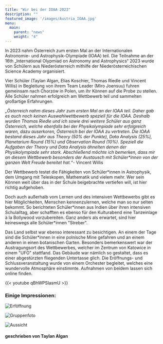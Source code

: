 ```yaml
---
title: "Wir bei der IOAA 2023"
description: ""
featured_image: '/images/Austria_IOAA.jpg'
menu:
  main:
    parent: "news"
    weight: "4"
---
```



In 2023 nahm Österreich zum ersten Mal an der Internationalen Astronomie- und Astrophysik-Olympiade (IOAA) teil. Die Teilnahme an der 16th „International Olypmiad on Astronomy and Astrophysics“ 2023 wurde von Schülern aus Niederösterreich mithilfe der Niederösterreichischen Science Academy organisiert.

Vier Schüler (Taylan Algan, Elias Koschier, Thomas Riedle und Vincent Willis) in Begleitung von ihrem Team Leader (Miro Joensuu) fuhren gemeinsam nach Chorzów in Polen, um ihr Können auf die Probe zu stellen. Alle Schüler nahmen erfolgreich am Wettbewerb teil und sammelten großartige Erfahrungen.

*„Österreich nahm dieses Jahr zum ersten Mal an der IOAA teil. Daher gab es auch noch keinen Auswahlwettbewerb speziell für die IOAA. Deshalb wurden Thomas Riedle und ich sowie drei weitere Schüler aus ganz Österreich, welche ebenfalls bei der Physikolympiade sehr erfolgreich waren, dazu auserkoren, Österreich bei der IOAA zu vertreten. Die IOAA bestand dieses Jahr aus Theory (50% der Punkte), Data Analysis (25%), Planetarium Round (15%) und Observation Round (10%). Speziell die Aufgaben der Theory und Data Analysis ähnelten denen der Physikolympiade sehr stark. Abschließend möchte ich bemerken, dass mir an diesem Wettbewerb besonders der Austausch mit Schüler\*innen von der ganzen Welt Freude bereitet hat.“*- Vincent Willis


Der Wettbewerb testet die Fähigkeiten von Schüler\*innen in Astrophysik, dem Umgang mit Teleskopen, Mathematik und vielem mehr. Wer sein Können weit über das in der Schule beigebrachte vertiefen will, ist hier richtig aufgehoben.

Doch auch außerhalb vom Lernen und des intensiven Wettbewerbs gibt es hier Möglichkeiten, Menschen kennenzulernen, welche man so nur selten bekommt. So berichteten Schüler\*innen aus Indien über ihren intensiven Schulalltag, aber schafften es ebenso für den Kulturabend eine Tanzeinlage à la Bollywood vorzubereiten. Ganz anders als erwartet, sind hier keineswegs alle Schüler\*innen "Streber".

Das Land selbst war ebenso interessant zu besichtigen. An einem der Tage sind die Schüler\*innen in eine polnische Mine gefahren und an einem anderen in einen botanischen Garten. Besonders bemerkenswert war der Austragungsort des Wettbewerbes, welcher im Zentrum von Katowice in einem "UFO" stattfand. Das Gebäude war nämlich so gestaltet, dass es einer abgestürzten fliegenden Untertasse glich. Die Eröffnungs- und Schlussveranstaltung wurde von einem Orchester begleitet, welches eine wundervolle Atmosphäre einstimmte. Aufnahmen von beidem lassen sich online finden.


{{< youtube qBhWPSIasmU >}}


### Einige Impressionen:

![Erföffnung](/images/Austria_in_full.jpg)

![Gruppenfoto](/images/Austria_picture.jpg)

![Aussicht](/images/Greetings-from-IOAA_2.jpg)

#### geschrieben von Taylan Algan




<!--## **English version:** We at the International Astronomy and Astrophysics Olympiad (IOAA)

This year, Austria participated for the first time in the International Astronomy and Astrophysics Olympiad (IOAA)! The participation in the 16th „International Olympiad on Astronomy and Astrophysics“ 2023 was organized by students from Lower Austria with the assistance of the Lower Austrian Science Academy.

Four students (Taylan Algan, Elias Koschier, Thomas Riedle, and Vincent Willis) accompanied by their team leader (Miro Joensuu) traveled to Chorzów, Poland, to test their skills. Unfortunately, the students did not win any prizes this year. Nevertheless, the trip was worthwhile as they gained valuable experiences and learned a lot.

Here are some impressions from them:

*„I had the opportunity to expand my knowledge of astronomy fivefold and to perform a traditional war dance with students from Saudi Arabia. It was definitely worth it, especially if you have an interest in physics, this competition is a great opportunity.“* – Taylan Algan

*„Austria participated in IOAA for the first time this year. Therefore, there was no specific selection competition for IOAA. That’s why Thomas Riedle and I, along with three other students from all over Austria who were also very successful in the Physics Olympiad, were chosen to represent Austria at IOAA. IOAA consisted of Theory (50% of the points), Data Analysis (25%), Planetarium Round (15%), and Observation Round (10%). Specifically, the tasks in Theory and Data Analysis were very similar to those in the Physics Olympiad. In conclusion, I would like to note that what I enjoyed most about this competition was the exchange with students from all over the world.“* – Vincent Willis

The competition is one that tests students‘ skills in astrophysics, telescope operation, mathematics, and much more. Those who want to push their abilities beyond the level provided by the school curriculum are in the right place here.

But even beyond learning and the intense competition, there is an opportunity to meet impressive people here. Students from India, who talked about their intense school routines, still managed to prepare a Bollywood-style dance performance for the cultural evening. Although all the students here would probably fall into the category of „nerds,“ they are quite different from what one might expect.

The organizers were very kind and made the stay in Poland very pleasant. Although there were occasional difficulties, such as when Taylan had to go to the hospital because he had injured his head on a playground, everyone did their best to ensure that the competition ran as smoothly as possible.

The country itself was also interesting to visit. For example, one day the students visited a mine in Poland, and on another day, they went to a botanical garden. Particularly noteworthy was the venue of the competition, which took place in the center of Katowice in a UFO-shaped building. The building was designed to resemble a crashed UFO. The opening and closing of the event were accompanied by an orchestra, which made the whole experience even more exciting. Recordings of both can be found online.

{{< youtube qBhWPSIasmU >}}

The students intend to try to organize the competition again in the future. Those interested in astronomy should consider signing up for the Science Academy’s space program or participating in the Physics Olympiad!“



### About the author:

Taylan Algan | is a 19-year-old student (and now a physics student) who has a keen interest in all areas of science, particularly subjects like physics and mathematics. During his school years, he participated in several physics, mathematics, and computer science competitions in Austria as well as internationally. In his free time, he is most interested in learning new things, from Chinese Buddhism to „hacking“, he has already tried many things.-->
